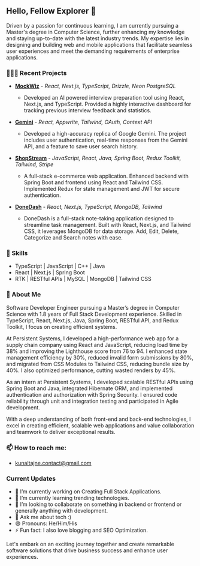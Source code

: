 ## Hello, Fellow Explorer 👋

Driven by a passion for continuous learning, I am currently pursuing a Master's degree in Computer Science, further enhancing my knowledge and staying up-to-date with the latest industry trends. My expertise lies in designing and building web and mobile applications that facilitate seamless user experiences and meet the demanding requirements of enterprise applications.

### 👨🏻‍💻 Recent Projects

- **[MockWiz](https://mockwiz.live)** - *React, Next.js, TypeScript, Drizzle, Neon PostgreSQL*
  - Developed an AI powered interview preparation tool using React, Next.js, and TypeScript. Provided a highly interactive dashboard for tracking previous interview feedback and statistics.

- **[Gemini](https://gemini.google.com/app)** - *React, Appwrite, Tailwind, OAuth, Context API*
  - Developed a high-accuracy replica of Google Gemini. The project includes user authentication, real-time responses from the Gemini API, and a feature to save user search history.

- **[ShopStream](https://shopstream-by-kunaltajne.vercel.app/)** - *JavaScript, React, Java, Spring Boot, Redux Toolkit, Tailwind, Stripe*
  - A full-stack e-commerce web application. Enhanced backend with Spring Boot and frontend using React and Tailwind CSS. Implemented Redux for state management and JWT for secure authentication.

- **[DoneDash](https://donedash.vercel.app/)** - *React, Next.js, TypeScript, MongoDB, Tailwind*
  - DoneDash is a full-stack note-taking application designed to streamline task management. Built with React, Next.js, and Tailwind CSS, it leverages MongoDB for data storage. Add, Edit, Delete, Categorize and Search notes with ease.


### 🚀 Skills
- TypeScript | JavaScript | C++ | Java
- React | Next.js | Spring Boot
- RTK | RESTful APIs | MySQL | MongoDB | Tailwind CSS

### 💬 About Me
Software Developer Engineer pursuing a Master’s degree in Computer Science with 1.8 years of Full Stack Development experience. Skilled in TypeScript, React, Next.js, Java, Spring Boot, RESTful API, and Redux Toolkit, I focus on creating efficient systems.

At Persistent Systems, I developed a high-performance web app for a supply chain company using React and JavaScript, reducing load time by 38% and improving the Lighthouse score from 76 to 94. I enhanced state management efficiency by 30%, reduced invalid form submissions by 80%, and migrated from CSS Modules to Tailwind CSS, reducing bundle size by 40%. I also optimized performance, cutting wasted renders by 45%.

As an intern at Persistent Systems, I developed scalable RESTful APIs using Spring Boot and Java, integrated Hibernate ORM, and implemented authentication and authorization with Spring Security. I ensured code reliability through unit and integration testing and participated in Agile development.

With a deep understanding of both front-end and back-end technologies, I excel in creating efficient, scalable web applications and value collaboration and teamwork to deliver exceptional results.





### 📫 How to reach me:
- kunaltajne.contact@gmail.com

### Current Updates

- 🔭 I’m currently working on Creating Full Stack Applications.
- 🌱 I’m currently learning trending technologies.
- 👯 I’m looking to collaborate on something in backend or frontend or generally anything with development.
- 💬 Ask me about tech :)
- 😄 Pronouns: He/Him/His
- ⚡ Fun fact: I also love blogging and SEO Optimization.


Let's embark on an exciting journey together and create remarkable software solutions that drive business success and enhance user experiences.

<!--
**kunal-tajne/kunal-tajne** is a ✨ _special_ ✨ repository because its `README.md` (this file) appears on your GitHub profile.
-->
